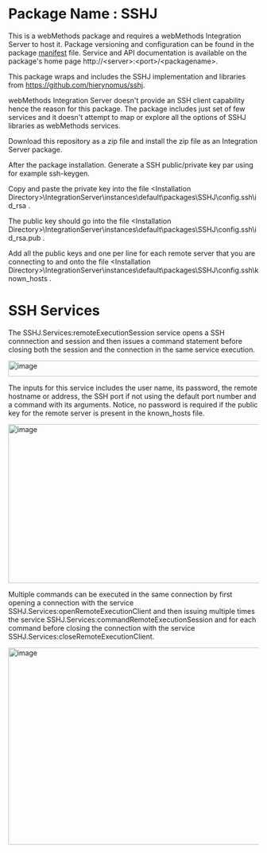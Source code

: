 # Package Name : SSHJ

This is a webMethods package and requires a webMethods Integration Server to host it. Package versioning and configuration can be found in the package [manifest](./SSHJ/manifest.v3) file. Service and API documentation is available on the package's home page http://&lt;server&gt;:&lt;port&gt;/&lt;packagename>.

This package wraps and includes the SSHJ implementation and libraries from https://github.com/hierynomus/sshj. 

webMethods Integration Server doesn't provide an SSH client capability hence the reason for this package.
The package includes just set of few services and it doesn't attempt to map or explore all the options of SSHJ libraries as webMethods services.

Download this repository as a zip file and install the zip file as an Integration Server package.

After the package installation.
Generate a SSH public/private key par using for example ssh-keygen.

Copy and paste the private key into the file \<Installation Directory\>\IntegrationServer\instances\default\packages\SSHJ\config\.ssh\id_rsa .

The public key should go into the file \<Installation Directory\>\IntegrationServer\instances\default\packages\SSHJ\config\.ssh\id_rsa.pub .

Add all the public keys and one per line for each remote server that you are connecting to and onto the file \<Installation Directory\>\IntegrationServer\instances\default\packages\SSHJ\config\.ssh\known_hosts .

# SSH Services

The SSHJ.Services:remoteExecutionSession service opens a SSH connnection and session and then issues a command statement before closing both the session and the connection in the same service execution.  

<img width="561" height="32" alt="image" src="https://github.com/user-attachments/assets/e103b9d6-272c-4df9-ae21-513b9884e625" />  

The inputs for this service includes the user name, its password, the remote hostname or address, the SSH port if not using the default port number and a command with its arguments. Notice, no password is required if the public key for the remote server is present in the known_hosts file.  

<img width="1535" height="320" alt="image" src="https://github.com/user-attachments/assets/54193aea-123c-4e58-abf2-00b49e468701" />  <br />


Multiple commands can be executed in the same connection by first opening a connection with the service SSHJ.Services:openRemoteExecutionClient and then issuing multiple times the service SSHJ.Services:commandRemoteExecutionSession and for each command before closing the connection with the service SSHJ.Services:closeRemoteExecutionClient.  

<img width="794" height="397" alt="image" src="https://github.com/user-attachments/assets/fd5a605b-636c-4c92-be48-bd4e59323fe5" />  







